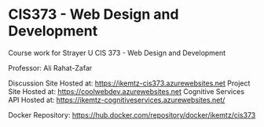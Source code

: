 # CIS373 - Web Design and Development

Course work for Strayer U CIS 373 - Web Design and Development

Professor: Ali Rahat-Zafar

Discussion Site Hosted at: https://ikemtz-cis373.azurewebsites.net
Project Site Hosted at: https://coolwebdev.azurewebsites.net
Cognitive Services API Hosted at: https://ikemtz-cognitiveservices.azurewebsites.net/

Docker Repository: https://hub.docker.com/repository/docker/ikemtz/cis373
